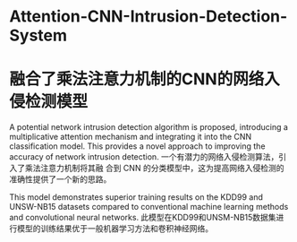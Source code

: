 # Attention-CNN-Intrusion-Detection-System
# 融合了乘法注意⼒机制的CNN的网络入侵检测模型

A potential network intrusion detection algorithm is proposed, introducing a multiplicative attention mechanism and integrating it into the CNN classification model. This provides a novel approach to improving the accuracy of network intrusion detection.
⼀个有潜⼒的⽹络⼊侵检测算法，引⼊了乘法注意⼒机制将其融
合到 CNN 的分类模型中，这为提⾼⽹络⼊侵检测的准确性提供了⼀个新的思路。

This model demonstrates superior training results on the KDD99 and UNSW-NB15 datasets compared to conventional machine learning methods and convolutional neural networks.
此模型在KDD99和UNSM-NB15数据集进行模型的训练结果优于一般机器学习方法和卷积神经网络。
